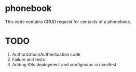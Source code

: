 # phonebook

This code contains CRUD request for contacts of a phonebook. 

# TODO 
1. Authorization/Authentication code
2. Failure unit tests
3. Adding K8s deployment and configmaps in manifest
